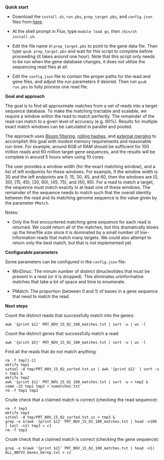 __Quick start__


* Download the `install.sh`, `run.pbs`, `prep_target.pbs`, and
`config.json` files from [here](https://github.com/kshedden/seqmatch).


* At the shell prompt in Flux, type `module load go`, then `/bin/sh
install.sh`.

* Edit the file name in `prep_target.pbs` to point to the gene data
  file.  Then type `qsub prep_target.pbs` and wait for this script to
  complete before proceeding (it takes around one hour).  Note that
  this script only needs to be run when the gene database changes, it
  does not utilize the sequencing read files at all.

* Edit the `config.json` file to contain the proper paths for the read
  and gene files, and adjust the run parameters if desired.  Then run
  `qsub run.pbs` to fully process one read file.

__Goal and approach__

The goal is to find all approximate matches from a set of reads into a
target sequence database.  To make the matching tractable and
scalable, we require a window within the read to match perfectly.  The
remainder of the read can match to a given level of accuracy
(e.g. 90%).  Results for multiple exact match windows can be
calculated in parallel and pooled.

The approach uses [Bloom
filtering](https://en.wikipedia.org/wiki/Bloom_filter), [rolling
hashes](https://en.wikipedia.org/wiki/Rolling_hash), and [external
merging](https://en.wikipedia.org/wiki/External_sorting) to accomplish
this goal with modest memory requirements and reasonable run-time.
For example, around 6GB of RAM should be sufficient for 100 million
reads and 60 million target gene sequences, and the results will be
complete in around 5 hours when using 10 cores.

The user provides a window width (for the exact matching window), and
a list of left endpoints for these windows.  For example, if the
window width is 30 and the left endpoints are 0, 15, 30, 45, and 60,
then the windows are [0, 30), [15, 45), [30, 60), [45, 75), and [60,
90).  For a read to match a target, the sequence must match exactly in
at least one of these windows.  The remainder of the sequence needs to
match such that the overall identity between the read and its matching
genome sequence is the value given by the parameter `PMatch`.

Notes:

* Only the first encountered matching gene sequence for each read is
  returned.  We could return all of the matches, but this dramatically
  blows up the time/file size since it is dominated by a small number
  of low-information reads that match many targets.  We could also
  attempt to return only the best match, but that is not implemented
  yet.

__Configurable parameters__

Some parameters can be configured in the `config.json` file:

* MinDinuc: The minum number of distinct dinucleotides that must be
present in a read (or it is dropped).  This eliminates uninformative
matches that take a lot of space and time to enumerate.

* PMatch: The proportion (between 0 and 1) of bases in a gene sequence
that need to match the read.

__Next steps__

Count the distinct reads that successfully match into the genes:

```
awk '{print $1}' PRT_NOV_15_02_100_matches.txt | sort -u | wc -l
```

Count the distinct genes that successfully match a read:

```
awk '{print $5}' PRT_NOV_15_02_100_matches.txt | sort -u | wc -l
```

Find all the reads that do not match anything:

```
rm -f tmp[1-2]
mkfifo tmp1
sztool -d tmp/PRT_NOV_15_02_sorted.txt.sz | awk '{print $2}' | sort -u > tmp1 &
mkfifo tmp2
awk '{print $1}' PRT_NOV_15_02_100_matches.txt | sort -u > tmp2 &
comm -23 tmp1 tmp2 > nomatches.txt
rm -f tmp1 tmp2
```

Crude check that a claimed match is correct (checking the read sequence):

```
rm -f tmp3
mkfifo tmp3
sztool -d tmp/PRT_NOV_15_02_sorted.txt.sz > tmp3 &
grep -e $(awk '{print $1}' PRT_NOV_15_02_100_matches.txt | head -n100 | tail -n1) tmp3 > c1
rm -f tmp3
```

Crude check that a claimed match is correct (checking the gene sequence):

```
grep -e $(awk '{print $2}' PRT_NOV_15_02_100_matches.txt | head -n1) ALL_ABFVV_Genes_Derep.txt > c2
```